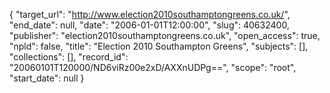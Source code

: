 {
  "target_url": "http://www.election2010southamptongreens.co.uk/", 
  "end_date": null, 
  "date": "2006-01-01T12:00:00", 
  "slug": 40632400, 
  "publisher": "election2010southamptongreens.co.uk", 
  "open_access": true, 
  "npld": false, 
  "title": "Election 2010 Southampton Greens", 
  "subjects": [], 
  "collections": [], 
  "record_id": "20060101T120000/ND6viRz00e2xD/AXXnUDPg==", 
  "scope": "root", 
  "start_date": null
}

